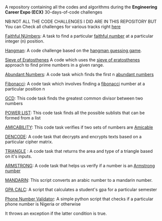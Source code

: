 A repository containing all the codes and algorithms during the **Engineering Career Expo (ECX)** 30-days-of-code challenges 

NB:NOT ALL THE CODE CHALLENGES I DID ARE IN THIS REPOSITORY BUT You can Check all challenges for various tracks right [here](https://www.30daysofcode.xyz)


[Faithful NUmbers](https://github.com/E-wave112/ecx-daily-code-challenges/blob/master/Osagie_Iyayi.Day05.py): A task to find a particular [faithful number](https://practice.geeksforgeeks.org/problems/faithful-numbers0014/1) at a particular integer (n)  position.


[Hangman](https://github.com/E-wave112/ecx-daily-code-challenges/blob/master/day-08-code-challenge.py): A code challenge based on the [hangman guessing game](https://en.wikipedia.org/wiki/Hangman_(game)).

[Sieve of Eratosthenes](https://github.com/E-wave112/ecx-daily-code-challenges/blob/master/day-10-code-challenge.py) A code which uses the [sieve of eratosthenes](https://en.wikipedia.org/wiki/Sieve_of_Eratosthenes) approach to find prime numbers in a given range.

[Abundant Numbers](https://github.com/E-wave112/ecx-daily-code-challenges/blob/master/day-17-code-challenge.py): A code task which finds the first n [abundant numbers](https://en.wikipedia.org/wiki/Abundant_number)

[Fibonacci](https://github.com/E-wave112/ecx-daily-code-challenges/blob/master/day-22-code-challenge.py): A code task which involves finding a [fibonacci](https://en.wikipedia.org/wiki/Fibonacci_number) number at a particular position n

[GCD](https://github.com/E-wave112/ecx-daily-code-challenges/blob/master/day-27-code-challenge.py): This code task finds the greatest common divisor between two numbers

[POWER LIST](https://github.com/E-wave112/ecx-daily-code-challenges/blob/master/day-06-code-challenge.py): This code task finds all the possible sublists that can be formed from a list

[AMICABILITY](https://github.com/E-wave112/ecx-daily-code-challenges/blob/master/day-18-code-challenge.py): This code task verifies if two sets of numbers are [Amicable](https://en.wikipedia.org/wiki/Amicable_numbers)

[DENCODE](https://github.com/E-wave112/ecx-daily-code-challenges/blob/master/day-09-code-challenge.py): A code task that decrypts and encrypts texts based on a particular cipher matrix.

[TRIANGLE](https://github.com/E-wave112/ecx-daily-code-challenges/blob/master/day-25-code-challenge.py) : A code task that returns the area and type of a triangle based on it's inputs.

[ARMSTRONG](https://github.com/E-wave112/ecx-daily-code-challenges/blob/master/day-23-code-challenge.py): A code task that helps us verify if a number is an [Armstrong number](https://en.wikipedia.org/wiki/Narcissistic_number)

[MANDARIN](https://github.com/E-wave112/ecx-daily-code-challenges/blob/master/day-20-code-challenge.py): This script converts an arabic number to a mandarin number.

[GPA CALC](https://github.com/E-wave112/ecx-daily-code-challenges/blob/master/day-26-code-challenge.py): A script that calculates a student's gpa for a particular semester

[Phone Number Validator](https://github.com/E-wave112/ecx-daily-code-challenges/blob/master/day-04-code-challenge.py): A simple python script that checks if a particular phone number is Nigeria or otherwise

It throws an exception if the latter condition is true.
